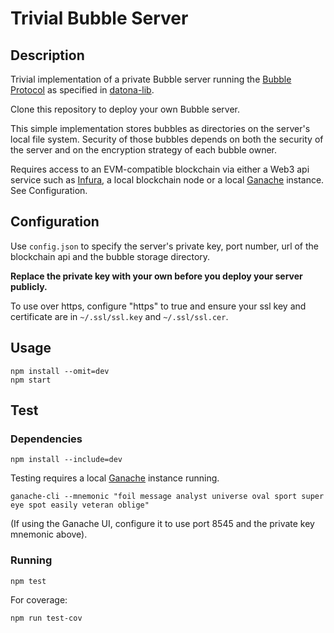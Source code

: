 # Trivial Bubble Server

## Description
Trivial implementation of a private Bubble server running the [Bubble Protocol](https://bubbleprotocol.com) as specified in [datona-lib](https://github.com/Datona-Labs/datona-lib).

Clone this repository to deploy your own Bubble server.

This simple implementation stores bubbles as directories on the server's local file system.  Security of those bubbles depends on both the security of the server and on the encryption strategy of each bubble owner.

Requires access to an EVM-compatible blockchain via either a Web3 api service such as [Infura](https://www.infura.io/), a local blockchain node or a local [Ganache](https://trufflesuite.com/ganache/) instance.  See Configuration.

## Configuration
Use `config.json` to specify the server's private key, port number, url of the blockchain api and the bubble storage directory.

**Replace the private key with your own before you deploy your server publicly.**

To use over https, configure "https" to true and ensure your ssl key and certificate are in `~/.ssl/ssl.key` and `~/.ssl/ssl.cer`.

## Usage
```
npm install --omit=dev
npm start
```

## Test
### Dependencies
```
npm install --include=dev
```
Testing requires a local [Ganache](https://trufflesuite.com/ganache/) instance running.
```
ganache-cli --mnemonic "foil message analyst universe oval sport super eye spot easily veteran oblige"
```

(If using the Ganache UI, configure it to use port 8545 and the private key mnemonic above).

### Running
```
npm test
```

For coverage:
```
npm run test-cov
```